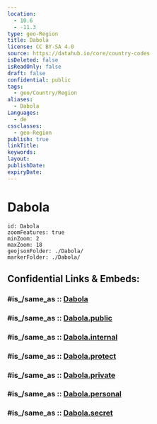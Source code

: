 ```yaml
---
location:
  - 10.6
  - -11.3
type: geo-Region
title: Dabola
license: CC BY-SA 4.0
source: https://datahub.io/core/country-codes
isDeleted: false
isReadOnly: false
draft: false
confidential: public
tags:
  - geo/Country/Region
aliases:
  - Dabola
Languages:
  - de
cssclasses:
  - geo-Region
publish: true
linkTitle:
keywords:
layout:
publishDate:
expiryDate:
---
```


# Dabola

```leaflet
id: Dabola
zoomFeatures: true 
minZoom: 2 
maxZoom: 18
geojsonFolder: ./Dabola/
markerFolder: ./Dabola/
```


## Confidential Links & Embeds: 

### #is_/same_as :: [Dabola](/_Standards/Earth/Continent/Africa/Africa~West/Guinea/Regions~Guinea/Faranah-Region/counties~Faranah/Dabola.md) 

### #is_/same_as :: [Dabola.public](/_public/Earth/Continent/Africa/Africa~West/Guinea/Regions~Guinea/Faranah-Region/counties~Faranah/Dabola.public.md) 

### #is_/same_as :: [Dabola.internal](/_internal/Earth/Continent/Africa/Africa~West/Guinea/Regions~Guinea/Faranah-Region/counties~Faranah/Dabola.internal.md) 

### #is_/same_as :: [Dabola.protect](/_protect/Earth/Continent/Africa/Africa~West/Guinea/Regions~Guinea/Faranah-Region/counties~Faranah/Dabola.protect.md) 

### #is_/same_as :: [Dabola.private](/_private/Earth/Continent/Africa/Africa~West/Guinea/Regions~Guinea/Faranah-Region/counties~Faranah/Dabola.private.md) 

### #is_/same_as :: [Dabola.personal](/_personal/Earth/Continent/Africa/Africa~West/Guinea/Regions~Guinea/Faranah-Region/counties~Faranah/Dabola.personal.md) 

### #is_/same_as :: [Dabola.secret](/_secret/Earth/Continent/Africa/Africa~West/Guinea/Regions~Guinea/Faranah-Region/counties~Faranah/Dabola.secret.md)

